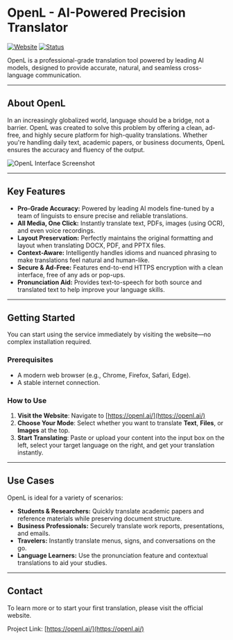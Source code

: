 # OpenL - AI-Powered Precision Translator

[![Website](https://img.shields.io/badge/Website-openl.ai-blue.svg)](https://openl.ai/)
[![Status](https://img.shields.io/badge/Status-Active-brightgreen.svg)]()

OpenL is a professional-grade translation tool powered by leading AI models, designed to provide accurate, natural, and seamless cross-language communication.

---

## About OpenL

In an increasingly globalized world, language should be a bridge, not a barrier. OpenL was created to solve this problem by offering a clean, ad-free, and highly secure platform for high-quality translations. Whether you're handling daily text, academic papers, or business documents, OpenL ensures the accuracy and fluency of the output.

![OpenL Interface Screenshot](https://i.postimg.cc/k47gC1r1/openl-ai-homepage.png)

---

## Key Features

* **Pro-Grade Accuracy:** Powered by leading AI models fine-tuned by a team of linguists to ensure precise and reliable translations.
* **All Media, One Click:** Instantly translate text, PDFs, images (using OCR), and even voice recordings.
* **Layout Preservation:** Perfectly maintains the original formatting and layout when translating DOCX, PDF, and PPTX files.
* **Context-Aware:** Intelligently handles idioms and nuanced phrasing to make translations feel natural and human-like.
* **Secure & Ad-Free:** Features end-to-end HTTPS encryption with a clean interface, free of any ads or pop-ups.
* **Pronunciation Aid:** Provides text-to-speech for both source and translated text to help improve your language skills.

---

## Getting Started

You can start using the service immediately by visiting the website—no complex installation required.

### Prerequisites

* A modern web browser (e.g., Chrome, Firefox, Safari, Edge).
* A stable internet connection.

### How to Use

1.  **Visit the Website**:
    Navigate to [https://openl.ai/](https://openl.ai/)
2.  **Choose Your Mode**:
    Select whether you want to translate **Text**, **Files**, or **Images** at the top.
3.  **Start Translating**:
    Paste or upload your content into the input box on the left, select your target language on the right, and get your translation instantly.

---

## Use Cases

OpenL is ideal for a variety of scenarios:

* **Students & Researchers:** Quickly translate academic papers and reference materials while preserving document structure.
* **Business Professionals:** Securely translate work reports, presentations, and emails.
* **Travelers:** Instantly translate menus, signs, and conversations on the go.
* **Language Learners:** Use the pronunciation feature and contextual translations to aid your studies.

---

## Contact

To learn more or to start your first translation, please visit the official website.

Project Link: [https://openl.ai/](https://openl.ai/)
